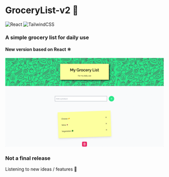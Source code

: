 # GroceryList-v2 🛒

![React](https://img.shields.io/badge/react-%2320232a.svg?style=for-the-badge&logo=react&logoColor=%2361DAFB)
![TailwindCSS](https://img.shields.io/badge/tailwindcss-%2338B2AC.svg?style=for-the-badge&logo=tailwind-css&logoColor=white)

### A simple grocery list for daily use

#### New version based on React ⚛

<p align="center">
<img src="src/images/GL_screen.png" alt="screenshot">
</p>

### Not a final release

Listening to new ideas / features 🙌
